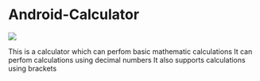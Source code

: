 # Android-Calculator

<img src="https://img.shields.io/badge/Android-3DDC84?style=for-the-badge&logo=android&logoColor=white" />

This is a calculator which can perfom basic mathematic calculations
It can perfom calculations using decimal numbers
It also supports calculations using brackets
